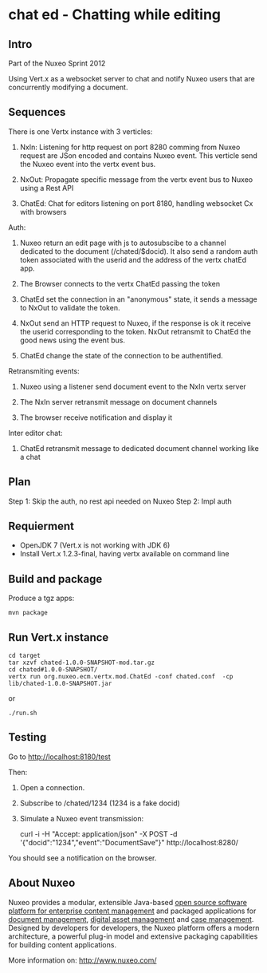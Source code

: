 chat ed - Chatting while editing
=================


## Intro

Part of the Nuxeo Sprint 2012

Using Vert.x as a websocket server to chat and notify Nuxeo users that
are concurrently modifying a document.

## Sequences

  There is one Vertx instance with 3 verticles:
  
  1. NxIn: Listening for http request on port 8280 comming from Nuxeo
     request are JSon encoded and contains Nuxeo event. This verticle
     send the Nuxeo event into the vertx event bus.
    
  2. NxOut: Propagate specific message from the vertx event bus to Nuxeo
     using a Rest API
    
  3. ChatEd: Chat for editors listening on port 8180, handling
     websocket Cx with browsers

  Auth:
  
  1.  Nuxeo return an edit page with js to autosubscibe to a channel
  dedicated to the document (/chated/$docid). It also send a random
  auth token associated with the userid and the address of the vertx
  chatEd app.
    
  2. The Browser connects to the vertx ChatEd passing the token
  
  3. ChatEd set the connection in an "anonymous" state, it sends a
  message to NxOut to validate the token.
    
  4. NxOut send an HTTP request to Nuxeo, if the response is ok it
  receive the userid corresponding to the token. NxOut retransmit
  to ChatEd the good news using the event bus.
    
  5. ChatEd change the state of the connection to be authentified.

  Retransmiting events:
  
  1. Nuxeo using a listener send document event to the NxIn vertx server
  
  2. The NxIn server retransmit message on document channels
  
  3. The browser receive notification and display it

  Inter editor chat:
  
  1. ChatEd retransmit message to dedicated document channel working
  like a chat


## Plan

 Step 1: Skip the auth, no rest api needed on Nuxeo
 Step 2: Impl auth

## Requierment

- OpenJDK 7 (Vert.x is not working with JDK 6)
- Install Vert.x 1.2.3-final, having vertx available on command line

## Build and package

Produce a tgz apps:

    mvn package

## Run Vert.x instance

    cd target
    tar xzvf chated-1.0.0-SNAPSHOT-mod.tar.gz
    cd chated#1.0.0-SNAPSHOT/
    vertx run org.nuxeo.ecm.vertx.mod.ChatEd -conf chated.conf  -cp lib/chated-1.0.0-SNAPSHOT.jar

or

    ./run.sh

## Testing

Go to [http://localhost:8180/test](http://localhost:8180/test)

Then:

1. Open a connection.
2. Subscribe to /chated/1234 (1234 is a fake docid)
3. Simulate a Nuxeo event transmission:

    curl -i -H "Accept: application/json" -X POST -d '{"docid":"1234","event":"DocumentSave"}" http://localhost:8280/

You should see a notification on the browser.


## About Nuxeo

Nuxeo provides a modular, extensible Java-based [open source software platform for enterprise content management](http://www.nuxeo.com/en/products/ep) and packaged applications for [document management](http://www.nuxeo.com/en/products/document-management), [digital asset management](http://www.nuxeo.com/en/products/dam) and [case management](http://www.nuxeo.com/en/products/case-management). Designed by developers for developers, the Nuxeo platform offers a modern architecture, a powerful plug-in model and extensive packaging capabilities for building content applications.

More information on: <http://www.nuxeo.com/>
